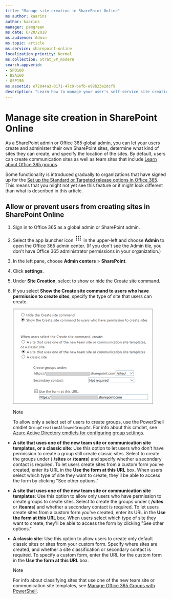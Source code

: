 ```yaml
---
title: "Manage site creation in SharePoint Online"
ms.author: kaarins
author: kaarins
manager: pamgreen
ms.date: 6/20/2018
ms.audience: Admin
ms.topic: article
ms.service: sharepoint-online
localization_priority: Normal
ms.collection: Strat_SP_modern
search.appverid:
- SPO160
- BSA160
- GSP150
ms.assetid: e72844a3-0171-47c9-befb-e98b23e2dcf9
description: "Learn how to manage your user's self-service site creation."
---
```


# Manage site creation in SharePoint Online

As a SharePoint admin or Office 365 global admin, you can let your users create and administer their own SharePoint sites, determine what kind of sites they can create, and specify the location of the sites. By default, users can create communication sites as well as team sites that include [Learn about Office 365 groups](https://support.office.com/article/b565caa1-5c40-40ef-9915-60fdb2d97fa2).
  
Some functionality is introduced gradually to organizations that have signed up for the [Set up the Standard or Targeted release options in Office 365](https://support.office.com/article/3b3adfa4-1777-4ff0-b606-fb8732101f47). This means that you might not yet see this feature or it might look different than what is described in this article.
  
## Allow or prevent users from creating sites in SharePoint Online

1. Sign in to Office 365 as a global admin or SharePoint admin.
    
2. Select the app launcher icon ![The app launcher icon in Office 365](media/e5aee650-c566-4100-aaad-4cc2355d909f.png) in the upper-left and choose **Admin** to open the Office 365 admin center. (If you don't see the Admin tile, you don't have Office 365 administrator permissions in your organization.) 
    
3. In the left pane, choose **Admin centers** \> **SharePoint**.
    
4. Click **settings**.
    
5. Under **Site Creation**, select to show or hide the Create site command.
    
6. If you select **Show the Create site command to users who have permission to create sites**, specify the type of site that users can create.
    
    ![Site creation settings](media/df009314-836b-4ed1-b656-c5c6dd07f1a5.png)
  
    > [!NOTE]
    > To allow only a select set of users to create groups, use the PowerShell cmdlet  `GroupCreationAllowedGroupId`. For info about this cmdlet, see [Azure Active Directory cmdlets for configuring group settings](https://azure.microsoft.com/documentation/articles/active-directory-accessmanagement-groups-settings-cmdlets/). 
  
  - **A site that uses one of the new team site or communication site templates, or a classic site**: Use this option to let users who don't have permission to create a group still create classic sites. Select to create the groups under ( **/sites** or **/teams**) and specify whether a secondary contact is required. To let users create sites from a custom form you've created, enter its URL in the **Use the form at this URL** box. When users select which type of site they want to create, they'll be able to access the form by clicking "See other options." 
    
  - **A site that uses one of the new team site or communication site templates**: Use this option to allow only users who have permission to create groups to create sites. Select to create the groups under ( **/sites** or **/teams**) and whether a secondary contact is required. To let users create sites from a custom form you've created, enter its URL in the **Use the form at this URL** box. When users select which type of site they want to create, they'll be able to access the form by clicking "See other options." 
    
  - **A classic site**: Use this option to allow users to create only default classic sites or sites from your custom form. Specify where sites are created, and whether a site classification or secondary contact is required. To specify a custom form, enter the URL for the custom form in the **Use the form at this URL** box. 
    
    > [!NOTE]
    > For info about classifying sites that use one of the new team site or communication site templates, see [Manage Office 365 Groups with PowerShell](https://support.office.com/article/aeb669aa-1770-4537-9de2-a82ac11b0540#BKMK_CreateClassification). 
  

